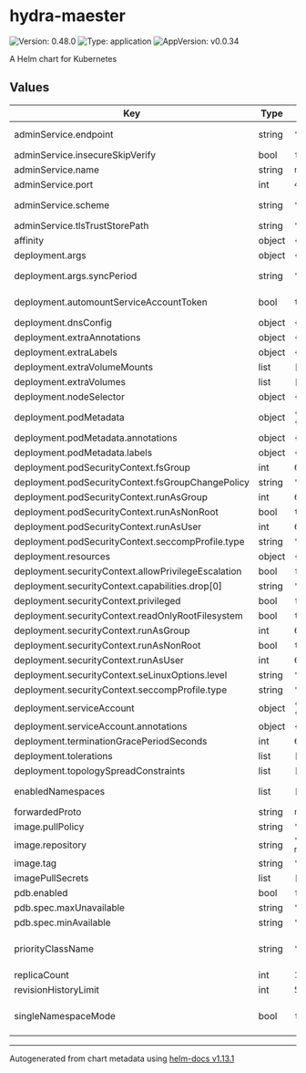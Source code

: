 # hydra-maester

![Version: 0.48.0](https://img.shields.io/badge/Version-0.48.0-informational?style=flat-square) ![Type: application](https://img.shields.io/badge/Type-application-informational?style=flat-square) ![AppVersion: v0.0.34](https://img.shields.io/badge/AppVersion-v0.0.34-informational?style=flat-square)

A Helm chart for Kubernetes

## Values

| Key | Type | Default | Description |
|-----|------|---------|-------------|
| adminService.endpoint | string | `"/admin/clients"` | Set the clients endpoint, should be `/clients` for Hydra 1.x and `/admin/clients` for Hydra 2.x |
| adminService.insecureSkipVerify | bool | `false` | Skip http client insecure verification |
| adminService.name | string | `nil` | Service name |
| adminService.port | int | `4445` | Service port |
| adminService.scheme | string | `"http"` | Scheme used by Hydra client endpoint. May be "http" or "https" |
| adminService.tlsTrustStorePath | string | `""` | TLS ca-cert path for hydra client |
| affinity | object | `{}` | Configure node affinity |
| deployment.args | object | `{"syncPeriod":""}` | Arguments to be passed to the program |
| deployment.args.syncPeriod | string | `""` | The minimum frequency at which watched resources are reconciled |
| deployment.automountServiceAccountToken | bool | `true` | This applications connects to the k8s API and requires the permissions |
| deployment.dnsConfig | object | `{}` | Configure pod dnsConfig. |
| deployment.extraAnnotations | object | `{}` | Deployment level extra annotations |
| deployment.extraLabels | object | `{}` | Deployment level extra labels |
| deployment.extraVolumeMounts | list | `[]` |  |
| deployment.extraVolumes | list | `[]` | If you want to mount external volume |
| deployment.nodeSelector | object | `{}` | Node labels for pod assignment. |
| deployment.podMetadata | object | `{"annotations":{},"labels":{}}` | Specify pod metadata, this metadata is added directly to the pod, and not higher objects |
| deployment.podMetadata.annotations | object | `{}` | Extra pod level annotations |
| deployment.podMetadata.labels | object | `{}` | Extra pod level labels |
| deployment.podSecurityContext.fsGroup | int | `65534` |  |
| deployment.podSecurityContext.fsGroupChangePolicy | string | `"OnRootMismatch"` |  |
| deployment.podSecurityContext.runAsGroup | int | `65534` |  |
| deployment.podSecurityContext.runAsNonRoot | bool | `true` |  |
| deployment.podSecurityContext.runAsUser | int | `65534` |  |
| deployment.podSecurityContext.seccompProfile.type | string | `"RuntimeDefault"` |  |
| deployment.resources | object | `{}` |  |
| deployment.securityContext.allowPrivilegeEscalation | bool | `false` |  |
| deployment.securityContext.capabilities.drop[0] | string | `"ALL"` |  |
| deployment.securityContext.privileged | bool | `false` |  |
| deployment.securityContext.readOnlyRootFilesystem | bool | `true` |  |
| deployment.securityContext.runAsGroup | int | `65534` |  |
| deployment.securityContext.runAsNonRoot | bool | `true` |  |
| deployment.securityContext.runAsUser | int | `65534` |  |
| deployment.securityContext.seLinuxOptions.level | string | `"s0:c123,c456"` |  |
| deployment.securityContext.seccompProfile.type | string | `"RuntimeDefault"` |  |
| deployment.serviceAccount | object | `{"annotations":{}}` | Configure service account |
| deployment.serviceAccount.annotations | object | `{}` | Annotations to add to the service account |
| deployment.terminationGracePeriodSeconds | int | `60` |  |
| deployment.tolerations | list | `[]` | Configure node tolerations. |
| deployment.topologySpreadConstraints | list | `[]` | Configure pod topologySpreadConstraints. |
| enabledNamespaces | list | `[]` | The Controller have CREATE and READ access to all Secrets in the namespaces listed below. |
| forwardedProto | string | `nil` |  |
| image.pullPolicy | string | `"IfNotPresent"` | Image pull policy |
| image.repository | string | `"oryd/hydra-maester"` | Ory Hydra-maester image |
| image.tag | string | `"v0.0.34-amd64"` | Ory Hydra-maester version |
| imagePullSecrets | list | `[]` | Image pull secrets |
| pdb.enabled | bool | `false` |  |
| pdb.spec.maxUnavailable | string | `""` |  |
| pdb.spec.minAvailable | string | `""` |  |
| priorityClassName | string | `""` | Pod priority # https://kubernetes.io/docs/concepts/configuration/pod-priority-preemption/ |
| replicaCount | int | `1` | Number of replicas in deployment |
| revisionHistoryLimit | int | `5` | Number of revisions kept in history |
| singleNamespaceMode | bool | `false` | Single namespace mode. If enabled the controller will watch for resources only from namespace it is deployed in, ignoring others |

----------------------------------------------
Autogenerated from chart metadata using [helm-docs v1.13.1](https://github.com/norwoodj/helm-docs/releases/v1.13.1)
